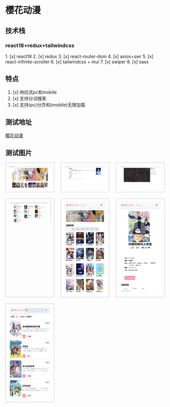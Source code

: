 # 樱花动漫

## 技术栈

<h3>react18+redux+tailwindcss</h3>
1. [x] react18
2. [x] redux
3. [x] react-router-dom
4. [x] axios+swr
5. [x] react-infinite-scroller
6. [x] tailwindcss + mui
7. [x] swiper
8. [x] sass

## 特点

1. [x] 响应式pc和mobile
2. [x] 支持分词搜索
3. [x] 支持(pc)分页和(mobile)无限加载

## 测试地址
[樱花动漫](http://185.242.234.97:10002/)

## 测试图片

<div style="display: grid;grid-template-columns: repeat(3, 1fr);gap: 20px;">
  <div style="border: 1px solid #ccc;padding: 10px;"><img src="./assets/home.png" alt="home"></div>
  <div style="border: 1px solid #ccc;padding: 10px;"><img src="./assets/detail.png" alt="detail"></div>
  <div style="border: 1px solid #ccc;padding: 10px;"><img src="./assets/play.png" alt="play"></div>
  <div style="border: 1px solid #ccc;padding: 10px;"><img src="./assets/search.png" alt="search"></div>
  <div style="border: 1px solid #ccc;padding: 10px;"><img src="./assets/home-mobile.png" alt="home-mobile"></div>
  <div style="border: 1px solid #ccc;padding: 10px;"><img src="./assets/detail-mobile.png" alt="detail-mobile"></div>
  <div style="border: 1px solid #ccc;padding: 10px;"><img src="./assets/search-mobile.png" alt="search-mobile"></div>
</div>
